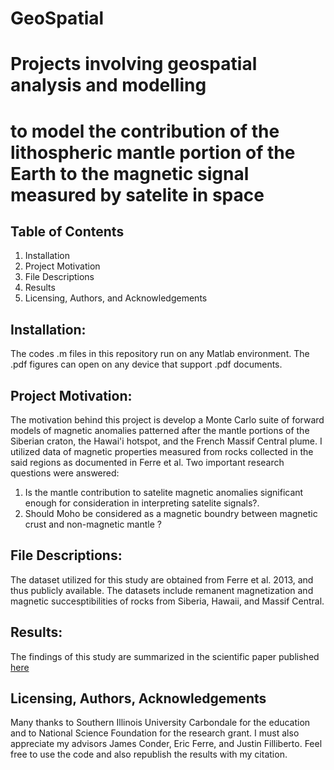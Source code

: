 # GeoSpatial
# Projects involving geospatial analysis and modelling
# to model the contribution of the lithospheric mantle portion of the Earth to the magnetic signal measured by satelite in space
## Table of Contents
1. Installation
2. Project Motivation
3. File Descriptions
4. Results
5. Licensing, Authors, and Acknowledgements

## Installation: 
The codes .m files in this repository run on any Matlab environment. The .pdf figures can open on any device that support .pdf documents. 

## Project Motivation:
The motivation behind this project is develop a Monte Carlo suite of forward models of magnetic anomalies patterned after the mantle portions of the Siberian craton, the Hawai'i hotspot, and the French Massif Central plume.   I utilized data of magnetic properties measured from rocks collected in the said regions as documented in Ferre et al. Two important research questions were answered:
1. Is the mantle contribution to satelite magnetic anomalies significant enough for consideration in interpreting satelite signals?.
2. Should Moho be considered as a magnetic boundry between magnetic crust and non-magnetic mantle ?

## File Descriptions:
The dataset utilized for this study are obtained from Ferre et al. 2013, and thus publicly available. The datasets include remanent magnetization and magnetic succesptibilities of rocks from Siberia, Hawaii, and Massif Central. 

## Results: 
The findings of this study are summarized in the scientific paper published [here](https://www.sciencedirect.com/science/article/pii/S0031920118301444?via%3Dihub)
## Licensing, Authors, Acknowledgements
Many thanks to Southern Illinois University Carbondale for the education and to National Science Foundation for the research grant. I must also appreciate my advisors James Conder, Eric Ferre, and Justin Filliberto. Feel free to use the code and also republish the results with my citation.
